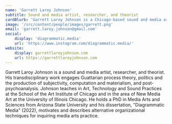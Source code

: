 ```yaml
---
name: 'Garrett Laroy Johnson'
subtitle: Sound and media artist, researcher, and theorist
cardBlurb: 'Garrett Laroy Johnson is a Chicago-based sound and media artist, researcher, and theorist. His transdisciplinary work engages Guattarian process theory, politics and the production of subjectivity, computation and materialism, and post-psychoanalysis.'
image: '/src/content/people/images/garrett.png'
email: 'garrett.laroy.johnson@gmail.com'
social:
    display: 'diagrammatic.media'
    url: 'https://www.instagram.com/diagrammatic.media/'
website:
    display: garrettlaroyjohnson.com
    url: https://garrettlaroyjohnson.com
---
```


Garrett Laroy Johnson is a sound and media artist, researcher, and theorist. His transdisciplinary work engages Guattarian process theory, politics and the production of subjectivity, computation and materialism, and post-psychoanalysis. Johnson teaches in Art, Technology and Sound Practices at the School of the Art Institute of Chicago and in the area of New Media Art at the University of Illinois Chicago. He holds a PhD in Media Arts and Sciences from Arizona State University and his dissertation, "Diagrammatic Media" (2022), motivates and describes alternative organizational techniques for inquiring media arts practice.
